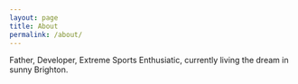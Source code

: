 ```yaml
---
layout: page
title: About
permalink: /about/
---
```


Father, Developer, Extreme Sports Enthusiatic, currently living the dream in sunny Brighton.